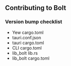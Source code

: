 ## Contributing to Bolt

### Version bump checklist
* Yew cargo.toml
* tauri.conf.json
* tauri cargo.toml
* CLI cargo.toml
* lib_bolt lib.rs
* lib_bolt cargo.toml